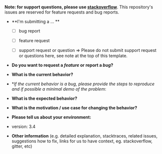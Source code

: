 **Note: for support questions, please use [stackoverflow](https://stackoverflow.com/search?tab=newest&q=ffmpeg%20autogen)**. This repository's issues are reserved for feature requests and bug reports.

* **I'm submitting a ... **
  - [ ] bug report
  - [ ] feature request
  - [ ] support request or question => Please do not submit support request or questions here, see note at the top of this template.


* **Do you want to request a *feature* or report a *bug*?**



* **What is the current behavior?**



* **If the current behavior is a bug, please provide the steps to reproduce and if possible a minimal demo of the problem*:



* **What is the expected behavior?**



* **What is the motivation / use case for changing the behavior?**



* **Please tell us about your environment:**

- version: 3.4

* **Other information** (e.g. detailed explanation, stacktraces, related issues, suggestions how to fix, links for us to have context, eg. stackoverflow, gitter, etc)
